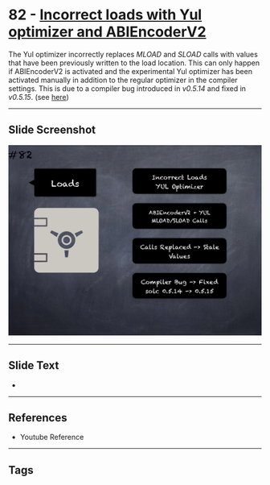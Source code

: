 # 82 - [Incorrect loads with Yul optimizer and ABIEncoderV2](Incorrect%20loads%20with%20Yul%20optimizer%20and%20ABIEncoderV2.md)
The Yul optimizer incorrectly replaces _MLOAD_ and _SLOAD_ calls with values that have been previously written to the load location. This can only happen if ABIEncoderV2 is activated and the experimental Yul optimizer has been activated manually in addition to the regular optimizer in the compiler settings. This is due to a compiler bug introduced in _v0.5.14_ and fixed in _v0.5.15_. (see [here](https://docs.soliditylang.org/en/v0.8.9/bugs.html))

___
## Slide Screenshot
![082.png](../images/pitfalls_and_best_practices101/082.png)
___
## Slide Text
- 
___
## References
- Youtube Reference
___
## Tags